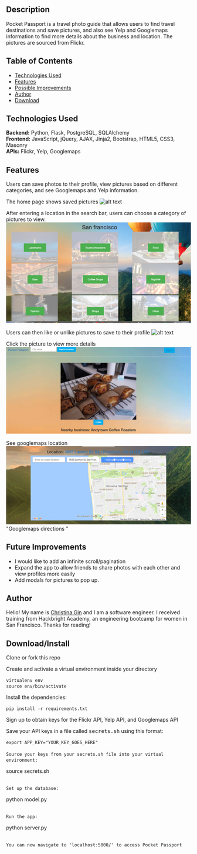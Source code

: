 ## Description
Pocket Passport is a travel photo guide that allows users to find travel destinations and save pictures, and also see Yelp and Googlemaps information to find more details about the business and location. The pictures are sourced from Flickr.

## Table of Contents
* [Technologies Used](#technologiesused)
* [Features](#features)
* [Possible Improvements](#improvements)
* [Author](#author)
* [Download](#download)

## <a name="technologiesused"></a>Technologies Used

<b>Backend:</b> Python, Flask, PostgreSQL, SQLAlchemy<br/>
<b>Frontend:</b> JavaScript, jQuery, AJAX, Jinja2, Bootstrap, HTML5, CSS3, Masonry<br/>
<b>APIs:</b> Flickr, Yelp, Googlemaps<br/>

## <a name="features"></a>Features

Users can save photos to their profile, view pictures based on different categories, and see Googlemaps and Yelp information. 

The home page shows saved pictures
![alt text](screenshots/pockethomepage.png) 

After entering a location in the search bar, users can choose a category of pictures to view.
![alt text](screenshots/categoriespic.png) 

Users can then like or unlike pictures to save to their profile
![alt text](screenshots/likepics.png) 

Click the picture to view more details
![alt text](screenshots/yelplocation.png) 

See googlemaps location
![alt text](screenshots/googlemapspic.png) "Googlemaps directions
"
## <a name="improvements"></a>Future Improvements

* I would like to add an infinite scroll/pagination 
* Expand the app to allow friends to share photos with each other and view profiles more easily
* Add modals for pictures to pop up. 

## <a name="author"></a>Author
Hello! My name is [Christina Gin](https://www.linkedin.com/in/christina-gin) and I am a software engineer. I received training from Hackbright Academy, an engineering bootcamp for women in San Francisco. Thanks for reading!

## <a name="download"></a>Download/Install
Clone or fork this repo

Create and activate a virtual environment inside your directory

```
virtualenv env
source env/bin/activate
```

Install the dependencies:

```
pip install -r requirements.txt
```
Sign up to obtain keys for the Flickr API, Yelp API, and Googlemaps API 

Save your API keys in a file called <kbd>secrets.sh</kbd> using this format:
```
export APP_KEY="YOUR_KEY_GOES_HERE"

Source your keys from your secrets.sh file into your virtual environment:

```
source secrets.sh
```

Set up the database:

```
python model.py
```

Run the app:

```
python server.py
```

You can now navigate to 'localhost:5000/' to access Pocket Passport


